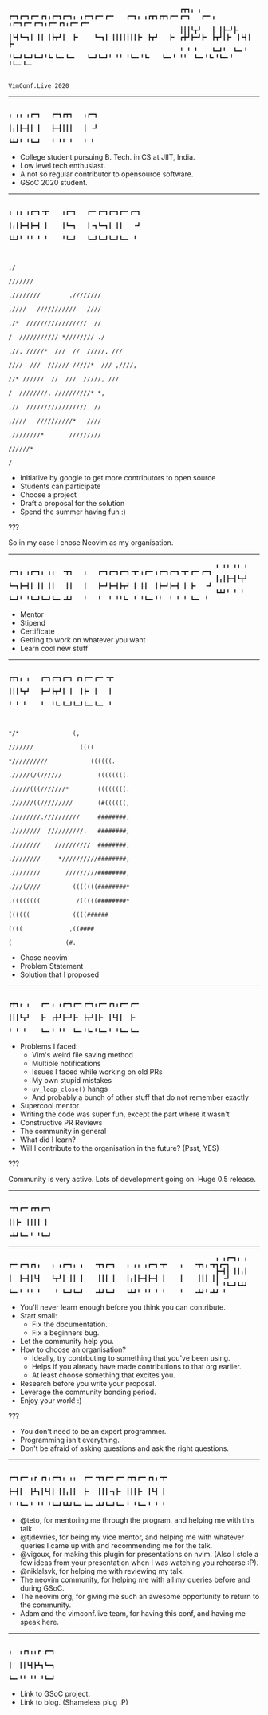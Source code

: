                                                     ┏┳┓╻ ╻   ┏━┓┏━┓┏━╸┏┓╻┏━┓┏━┓╻ ╻┏━┓┏━╸┏━╸   ┏━┓╻ ╻┏┳┓┏┳┓┏━╸┏━┓   ┏━╸╻ ╻┏━┓┏━╸┏━┓╻┏━╸┏┓╻┏━╸┏━╸
                                                    ┃┃┃┗┳┛   ┃ ┃┣━┛┣╸ ┃┗┫┗━┓┃ ┃┃ ┃┣┳┛┃  ┣╸    ┗━┓┃ ┃┃┃┃┃┃┃┣╸ ┣┳┛   ┣╸ ┏╋┛┣━┛┣╸ ┣┳┛┃┣╸ ┃┗┫┃  ┣╸
                                                    ╹ ╹ ╹    ┗━┛╹  ┗━╸╹ ╹┗━┛┗━┛┗━┛╹┗╸┗━╸┗━╸   ┗━┛┗━┛╹ ╹╹ ╹┗━╸╹┗╸   ┗━╸╹ ╹╹  ┗━╸╹┗╸╹┗━╸╹ ╹┗━╸┗━╸

                                                                                          VimConf.Live 2020

---
                                                                                      ╻ ╻╻ ╻┏━┓   ┏━┓┏┳┓   ╻┏━┓
                                                                                      ┃╻┃┣━┫┃ ┃   ┣━┫┃┃┃   ┃ ╺┛
                                                                                      ┗┻┛╹ ╹┗━┛   ╹ ╹╹ ╹   ╹ ╹







- College student pursuing B. Tech. in CS at JIIT, India.
- Low level tech enthusiast.
- A not so regular contributor to opensource software.
- GSoC 2020 student.

---
                                                                                ╻ ╻╻ ╻┏━┓╺┳╸   ╻┏━┓   ┏━╸┏━┓┏━┓┏━╸┏━┓
                                                                                ┃╻┃┣━┫┣━┫ ┃    ┃┗━┓   ┃╺┓┗━┓┃ ┃┃   ╺┛
                                                                                ┗┻┛╹ ╹╹ ╹ ╹    ╹┗━┛   ┗━┛┗━┛┗━┛┗━╸ ╹


                                                                                                 ,/
                                                                                               ///////
                                                                                     ,////////        .////////
                                                                                     ,////   ///////////   ////
                                                                                     ,/*  /////////////////  //
                                                                                     /  /////////// *//////// ./
                                                                                  ,//, /////*  ///  //  /////, ///
                                                                                 ////  ///  ////// /////*  /// ,////,
                                                                                   //* //////  //  ///  /////, ///
                                                                                     /  ////////, //////////* *,
                                                                                     ,//  /////////////////  //
                                                                                     ,////   //////////*   ////
                                                                                     ,////////*       /////////
                                                                                               //////*
                                                                                                  /


- Initiative by google to get more contributors to open source
- Students can participate
- Choose a project
- Draft a proposal for the solution
- Spend the summer having fun :)

???

So in my case I chose Neovim as my organisation.

---
                                                              ╻ ╻╻ ╻╻ ╻   ┏━┓╻ ╻┏━┓╻ ╻╻  ╺┳┓   ╻   ┏━┓┏━┓┏━┓╺┳╸╻┏━╸╻┏━┓┏━┓╺┳╸┏━╸┏━┓
                                                              ┃╻┃┣━┫┗┳┛   ┗━┓┣━┫┃ ┃┃ ┃┃   ┃┃   ┃   ┣━┛┣━┫┣┳┛ ┃ ┃┃  ┃┣━┛┣━┫ ┃ ┣╸  ╺┛
                                                              ┗┻┛╹ ╹ ╹    ┗━┛╹ ╹┗━┛┗━┛┗━╸╺┻┛   ╹   ╹  ╹ ╹╹┗╸ ╹ ╹┗━╸╹╹  ╹ ╹ ╹ ┗━╸ ╹










- Mentor
- Stipend
- Certificate
- Getting to work on whatever you want
- Learn cool new stuff

---
                                                                                    ┏┳┓╻ ╻   ┏━┓┏━┓┏━┓ ┏┓┏━╸┏━╸╺┳╸
                                                                                    ┃┃┃┗┳┛   ┣━┛┣┳┛┃ ┃  ┃┣╸ ┃   ┃
                                                                                    ╹ ╹ ╹    ╹  ╹┗╸┗━┛┗━┛┗━╸┗━╸ ╹


                                                                                          */*               (,
                                                                                        ///////             ((((
                                                                                     *//////////            ((((((.
                                                                                   ./////(/(//////          ((((((((.
                                                                                   ./////(((///////*        ((((((((.
                                                                                   .//////((/////////       (#((((((,
                                                                                   .////////.//////////     ########,
                                                                                   .////////  //////////.   ########,
                                                                                   .////////    //////////  ########,
                                                                                   .////////     *//////////########,
                                                                                   .////////       /////////########,
                                                                                   .///(////         (((((((########*
                                                                                   .((((((((          /(((((########*
                                                                                      ((((((            ((((######
                                                                                        ((((             ,((####
                                                                                           (               (#.


- Chose neovim
- Problem Statement
- Solution that I proposed

---
                                                                                  ┏┳┓╻ ╻   ┏━╸╻ ╻┏━┓┏━╸┏━┓╻┏━╸┏┓╻┏━╸┏━╸
                                                                                  ┃┃┃┗┳┛   ┣╸ ┏╋┛┣━┛┣╸ ┣┳┛┃┣╸ ┃┗┫┃  ┣╸
                                                                                  ╹ ╹ ╹    ┗━╸╹ ╹╹  ┗━╸╹┗╸╹┗━╸╹ ╹┗━╸┗━╸














- Problems I faced:
  - Vim's weird file saving method
  - Multiple notifications
  - Issues I faced while working on old PRs
  - My own stupid mistakes
  - `uv_loop_close()` hangs
  - And probably a bunch of other stuff that do not remember exactly
- Supercool mentor
- Writing the code was super fun, except the part where it wasn't
- Constructive PR Reviews
- The community in general
- What did I learn?
- Will I contribute to the organisation in the future? (Psst, YES)

???

Community is very active.
Lots of development going on. Huge 0.5 release.

---
                                                                                                ╺┳┓┏━╸┏┳┓┏━┓
                                                                                                 ┃┃┣╸ ┃┃┃┃ ┃
                                                                                                ╺┻┛┗━╸╹ ╹┗━┛

---
                                                              ╻ ╻┏━┓╻ ╻   ┏━╸┏━┓┏┓╻   ╻ ╻┏━┓╻ ╻   ╺┳┓┏━┓   ╻ ╻╻ ╻┏━┓╺┳╸   ╻   ╺┳┓╻╺┳┓┏━┓
                                                              ┣━┫┃ ┃┃╻┃   ┃  ┣━┫┃┗┫   ┗┳┛┃ ┃┃ ┃    ┃┃┃ ┃   ┃╻┃┣━┫┣━┫ ┃    ┃    ┃┃┃ ┃┃ ╺┛
                                                              ╹ ╹┗━┛┗┻┛   ┗━╸╹ ╹╹ ╹    ╹ ┗━┛┗━┛   ╺┻┛┗━┛   ┗┻┛╹ ╹╹ ╹ ╹    ╹   ╺┻┛╹╺┻┛ ╹











- You'll never learn enough before you think you can contribute.
- Start small:
  - Fix the documentation.
  - Fix a beginners bug.
- Let the community help you.
- How to choose an organisation?
  - Ideally, try contrbuting to something that you've been using.
  - Helps if you already have made contributions to that org earlier.
  - At least choose something that excites you.
- Research before you write your proposal.
- Leverage the community bonding period.
- Enjoy your work! :)

???

- You don't need to be an expert programmer.
- Programming isn't everything.
- Don't be afraid of asking questions and ask the right questions.

---
                                                                            ┏━┓┏━╸╻┏ ┏┓╻┏━┓╻ ╻╻  ┏━╸╺┳┓┏━╸┏━╸┏┳┓┏━╸┏┓╻╺┳╸
                                                                            ┣━┫┃  ┣┻┓┃┗┫┃ ┃┃╻┃┃  ┣╸  ┃┃┃╺┓┣╸ ┃┃┃┣╸ ┃┗┫ ┃
                                                                            ╹ ╹┗━╸╹ ╹╹ ╹┗━┛┗┻┛┗━╸┗━╸╺┻┛┗━┛┗━╸╹ ╹┗━╸╹ ╹ ╹













- @teto, for mentoring me through the program, and helping me with this talk.
- @tjdevries, for being my vice mentor, and helping me with whatever queries I came up with
  and recommending me for the talk.
- @vigoux, for making this plugin for presentations on nvim. (Also I stole a few ideas from your
  presentation when I was watching you rehearse :P).
- @niklalsvk, for helping me with reviewing my talk.
- The neovim community, for helping me with all my queries before and during GSoC.
- The neovim org, for giving me such an awesome opportunity to return to the community.
- Adam and the vimconf.live team, for having this conf, and having me speak here.

---
                                                                                            ╻  ╻┏┓╻╻┏ ┏━┓
                                                                                            ┃  ┃┃┗┫┣┻┓┗━┓
                                                                                            ┗━╸╹╹ ╹╹ ╹┗━┛











- Link to GSoC project.
- Link to blog. (Shameless plug :P)
